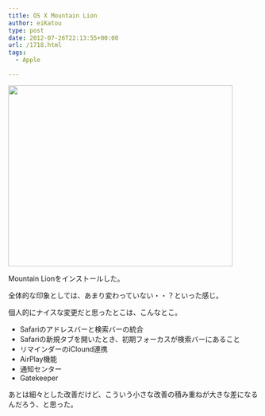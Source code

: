 ```yaml
---
title: OS X Mountain Lion
author: eiKatou
type: post
date: 2012-07-26T22:13:55+00:00
url: /1718.html
tags:
  - Apple

---
```

[<img src="http://eikatou.net/blog/wp-content/uploads/2012/07/mountain_lion.png" alt="" title="mountain_lion" width="452" height="364" class="alignnone size-full wp-image-1719" srcset="/uploads/2012/07/mountain_lion.png 452w, /uploads/2012/07/mountain_lion-300x241.png 300w, /uploads/2012/07/mountain_lion-372x300.png 372w" sizes="(max-width: 452px) 100vw, 452px" />][1]
  
Mountain Lionをインストールした。

全体的な印象としては、あまり変わっていない・・？といった感じ。
  
個人的にナイスな変更だと思ったとこは、こんなとこ。

  * Safariのアドレスバーと検索バーの統合
  * Safariの新規タブを開いたとき、初期フォーカスが検索バーにあること
  * リマインダーのiClound連携
  * AirPlay機能
  * 通知センター
  * Gatekeeper

あとは細々とした改善だけど、こういう小さな改善の積み重ねが大きな差になるんだろう、と思った。

 [1]: http://eikatou.net/blog/wp-content/uploads/2012/07/mountain_lion.png
